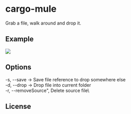 # cargo-mule

Grab a file, walk around and drop it.

## Example

![](https://im7.ezgif.com/tmp/ezgif-7-5bb4b5ba624a.gif)


## Options

-s, --save <fileName> -> Save file reference to drop somewhere else\
-d, --drop <newFileName> -> Drop file into current folder\
-r, --removeSource", Delete source file\
     
## License
[MIT]: https://choosealicense.com/licenses/mit/
